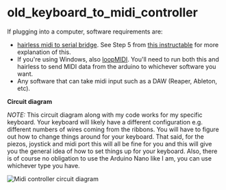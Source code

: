 # old_keyboard_to_midi_controller

If plugging into a computer, software requirements are:
- [hairless midi to serial bridge](https://projectgus.github.io/hairless-midiserial/). See Step 5 from [this instructable](https://www.instructables.com/Send-and-Receive-MIDI-with-Arduino/#step5) for more explanation of this.
- If you're using Windows, also [loopMIDI](http://www.tobias-erichsen.de/software/loopmidi.html). You'll need to run both this and hairless to send MIDI data from the arduino to whichever software you want.
- Any software that can take midi input such as a DAW (Reaper, Ableton, etc).

**Circuit diagram**

*NOTE:* This circuit diagram along with my code works for my specific keyboard. Your keyboard will likely have a different configuration e.g. different numbers of wires coming from the ribbons. You will have to figure out how to change things around for your keyboard. That said, for the piezos, joystick and midi port this will all be fine for you and this will give you the general idea of how to set things up for your keyboard. Also, there is of course no obligation to use the Arduino Nano like I am, you can use whichever type you have.

![Midi controller circuit diagram](https://github.com/hanomaly/old_keyboard_to_midi_controller/blob/master/circuit_diagram.png)
